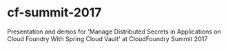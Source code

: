 # cf-summit-2017
Presentation and demos for 'Manage Distributed Secrets in Applications on Cloud Foundry With Spring Cloud Vault' at CloudFoundry Summit 2017
